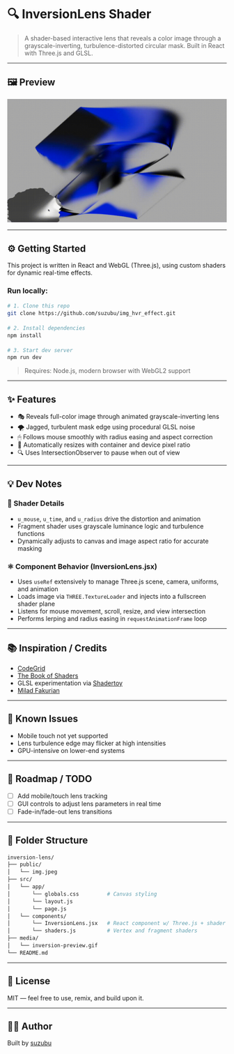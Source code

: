 # 🔍 InversionLens Shader 

> A shader-based interactive lens that reveals a color image through a grayscale-inverting, turbulence-distorted circular mask. Built in React with Three.js and GLSL.

---

## 🖼 Preview

![Inversion Lens Demo](media/inversion-preview.gif)


---

## ⚙️ Getting Started

This project is written in React and WebGL (Three.js), using custom shaders for dynamic real-time effects.

### Run locally:

```bash
# 1. Clone this repo
git clone https://github.com/suzubu/img_hvr_effect.git

# 2. Install dependencies
npm install

# 3. Start dev server
npm run dev
```

> Requires: Node.js, modern browser with WebGL2 support

---

## ✨ Features

- 🎭 Reveals full-color image through animated grayscale-inverting lens
- 🌪 Jagged, turbulent mask edge using procedural GLSL noise
- 🖱 Follows mouse smoothly with radius easing and aspect correction
- 📏 Automatically resizes with container and device pixel ratio
- 🔍 Uses IntersectionObserver to pause when out of view

---

## 💡 Dev Notes

### 🧠 Shader Details
- `u_mouse`, `u_time`, and `u_radius` drive the distortion and animation
- Fragment shader uses grayscale luminance logic and turbulence functions
- Dynamically adjusts to canvas and image aspect ratio for accurate masking

### ⚛️ Component Behavior (InversionLens.jsx)
- Uses `useRef` extensively to manage Three.js scene, camera, uniforms, and animation
- Loads image via `THREE.TextureLoader` and injects into a fullscreen shader plane
- Listens for mouse movement, scroll, resize, and view intersection
- Performs lerping and radius easing in `requestAnimationFrame` loop

---

## 📚 Inspiration / Credits

- [CodeGrid](https://www.youtube.com/watch?v=aE2cNoyrhZE)
- [The Book of Shaders](https://thebookofshaders.com)
- GLSL experimentation via [Shadertoy](https://shadertoy.com)
- [Milad Fakurian](https://unsplash.com/photos/a-blue-ribbon-curves-through-space-3-QTY22bQGQ)

---

## 🧪 Known Issues

- Mobile touch not yet supported
- Lens turbulence edge may flicker at high intensities
- GPU-intensive on lower-end systems

---

## 🔭 Roadmap / TODO

- [ ] Add mobile/touch lens tracking
- [ ] GUI controls to adjust lens parameters in real time
- [ ] Fade-in/fade-out lens transitions

---

## 📂 Folder Structure

```bash
inversion-lens/
├── public/
│   └── img.jpeg
├── src/
│   └── app/
│       └── globals.css         # Canvas styling
│       └── layout.js 
│       └── page.js 
│   └── components/
│       └── InversionLens.jsx   # React component w/ Three.js + shader logic
│       └── shaders.js          # Vertex and fragment shaders
├── media/
│   └── inversion-preview.gif
└── README.md
```

---

## 📜 License

MIT — feel free to use, remix, and build upon it.

---

## 🙋‍♀️ Author

Built by [suzubu](https://github.com/suzubu)
